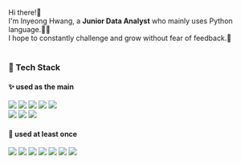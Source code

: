 Hi there!👋<br> I'm Inyeong Hwang, a <b>Junior Data Analyst</b> who mainly uses Python language.🚀🌱<br>
I hope to constantly challenge and grow without fear of feedback.💖<br><br>

### 🌈 Tech Stack
#### ✨ used as the main
<img src="https://img.shields.io/badge/Python-017CEE?style=flat-square&logo=Python&logoColor=white"/> <img src="https://img.shields.io/badge/ScikitLearn-F7931E?style=flat-square&logo=scikit-learn&logoColor=white"/> <img src="https://img.shields.io/badge/TensorFlow-FF6F00?style=flat-square&logo=TensorFlow&logoColor=white"/> <img src="https://img.shields.io/badge/Keras-D00000?style=flat-square&logo=Keras&logoColor=white"/> <img src="https://img.shields.io/badge/MySQL-4479A1?style=flat-square&logo=MySQL&logoColor=white"/> <br>
<img src="https://img.shields.io/badge/Jupyter-F37626?style=flat-square&logo=Jupyter&logoColor=white"/> <img src="https://img.shields.io/badge/Pycharm-000000?style=flat-square&logo=Pycharm&logoColor=white"/> <img src="https://img.shields.io/badge/GoogleColab-F9AB00?style=flat-square&logo=GoogleColab&logoColor=white"/>

#### 🐥 used at least once
<img src="https://img.shields.io/badge/Flask-000000?style=flat-square&logo=Flask&logoColor=white"/> <img src="https://img.shields.io/badge/CSS-1572B6?style=flat-square&logo=CSS3&logoColor=white"/> <img src="https://img.shields.io/badge/HTML-E34F26?style=flat-square&logo=HTML5&logoColor=white"/> <img src="https://img.shields.io/badge/Linux-FCC624?style=flat-square&logo=Linux&logoColor=black"/> <img src="https://img.shields.io/badge/java-007396?style=flat-square&logo=java&logoColor=white"> <img src="https://img.shields.io/badge/Android Studio-3DDC84?style=flat-square&logo=Android Studio&logoColor=white"> <img src="https://img.shields.io/badge/PyTorch-EE4C2C?style=flat-square&logo=PyTorch&logoColor=white">

